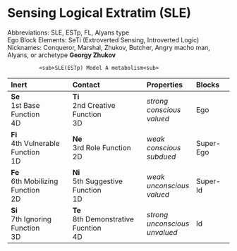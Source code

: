 # **Sensing Logical Extratim** (SLE)  

Abbreviations: SLE, ESTp, FL, Alyans type  
Ego Block Elements: SeTi (Extroverted Sensing, Introverted Logic)  
Nicknames: Conqueror, Marshal, Zhukov, Butcher, Angry macho man, Alyans, or archetype **Georgy Zhukov**  

              <sub>SLE(ESTp) Model A metabolism<sub>
| **Inert**  | **Contact** | **Properties** | **Blocks** |
| :------------ | :------------ | :------------ | :------------ |
| **Se**<br />1st Base Function<br />4D  | **Ti**<br />2nd Creative Function<br />3D  | _strong_ <br /> _conscious_ <br /> _valued_ | Ego  |
| **Fi**<br />4th Vulnerable Function<br />1D  | **Ne**<br />3rd Role Function<br />2D  | _weak_ <br /> _conscious_ <br /> _subdued_  | Super-Ego  |
| **Fe**<br />6th Mobilizing Function<br />2D  | **Ni**<br />5th Suggestive Function<br />1D  | _weak_ <br /> _unconscious_ <br /> _valued_  | Super-Id  |
| **Si**<br />7th Ignoring Function<br />3D  | **Te**<br />8th Demonstrative Fucntion<br />4D  | _strong_ <br /> _unconscious_ <br /> _unvalued_  | Id  |
